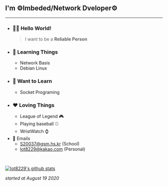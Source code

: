 
## I'm ⚙️Imbeded/Network Dveloper⚙️
<hr/>

- ### 🙋‍♂️ Hello World! ###
    > I want to be a **Reliable Person**
- ### 🌱 Learning Things ###
    - Network Basis
    - Debian Linux
- ### 👯 Want to Learn ###
    - Socket Programing
- ### ❤️ Loving Things ###
    - League of Legend   🎮
    - Playing baseball  ⚾
    - WristWatch ⌚
- 💬 Emails
    - S20037@gsm.hs.kr (School)
    - lot8229@kakao.com (Personal)
<br/>



  [![lot8229's github stats](https://github-readme-stats.vercel.app/api?username=lot8229)](https://github.com/anuraghazra/github-readme-stats)
  
  _started at August 19 2020_
